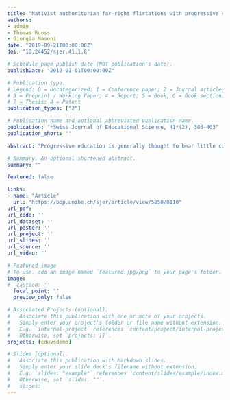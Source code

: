 ```yaml
---
title: "Nativist authoritarian far-right flirtations with progressive education: exploring the relationship in interwar Switzerland"
authors:
- admin
- Thomas Ruoss
- Giorgia Masoni
date: "2019-09-21T00:00:00Z"
doi: "10.24452/sjer.41.1.8"

# Schedule page publish date (NOT publication's date).
publishDate: "2019-01-01T00:00:00Z"

# Publication type.
# Legend: 0 = Uncategorized; 1 = Conference paper; 2 = Journal article;
# 3 = Preprint / Working Paper; 4 = Report; 5 = Book; 6 = Book section;
# 7 = Thesis; 8 = Patent
publication_types: ["2"]

# Publication name and optional abbreviated publication name.
publication: "*Swiss Journal of Educational Science, 41*(2), 386-403"
publication_short: ""

abstract: "Progressive education is generally thought to bear little commonality with authoritarianism and nativism. However, several studies show far-right governments and movements embracing progressive tenets. This article investigates the reasons behind this phenomenon by confronting the educational ideas of key far-right parties and educators in interwar German- and Italian-speaking Switzerland. Our systematic analysis of texts produced by these actors suggests that they subscribed to progressivism not in spite of their political views, but precisely because it aligned with their authoritarian and nativist ideology. This finding calls for more scholarship exploring and theorising the relationship between political ideologies and (progressive) educational ideas and movements."

# Summary. An optional shortened abstract.
summary: ""

featured: false

links:
- name: "Article"
  url: "https://bop.unibe.ch/sjer/article/view/5850/8110"
url_pdf: 
url_code: ''
url_dataset: ''
url_poster: ''
url_project: ''
url_slides: ''
url_source: ''
url_video: ''

# Featured image
# To use, add an image named `featured.jpg/png` to your page's folder. 
image:
#  caption: ''
  focal_point: ""
  preview_only: false

# Associated Projects (optional).
#   Associate this publication with one or more of your projects.
#   Simply enter your project's folder or file name without extension.
#   E.g. `internal-project` references `content/project/internal-project/index.md`.
#   Otherwise, set `projects: []`.
projects: [eduvsdemo]

# Slides (optional).
#   Associate this publication with Markdown slides.
#   Simply enter your slide deck's filename without extension.
#   E.g. `slides: "example"` references `content/slides/example/index.md`.
#   Otherwise, set `slides: ""`.
#   slides:
---
```


